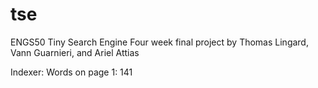 # tse
ENGS50 Tiny Search Engine
Four week final project by Thomas Lingard, Vann Guarnieri, and Ariel Attias

Indexer:
Words on page 1: 141
